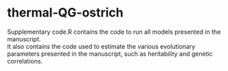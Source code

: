# thermal-QG-ostrich

Supplementary code.R contains the code to run all models presented in the manuscript.  
It also contains the code used to estimate the various evolutionary parameters presented in the manuscript, such as heritability and genetic correlations.  
